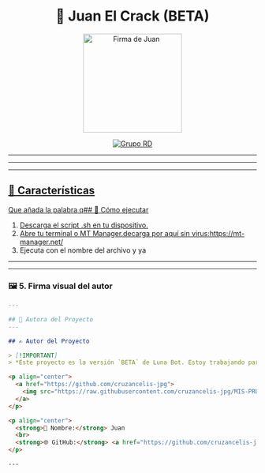 
<h1 align="center">🌙 Juan El Crack (BETA)</h1>

<p align="center">
  <img src="https://i.postimg.cc/HxtPL93d/7e22eadc20a57ecaf4ebc41e420866ca4.webp" width="200" alt="Firma de Juan"/>
</p>

<p align="center">
  <a href="https://chat.whatsapp.com/E3nYM47DFVX65gyDswvUbb?mode=ems_copy_t" target="_blank">
    <img src="https://img.shields.io/badge/MI%20GRUPO DE STICKERS%20CON%20FLOW-%23BACANO-Black?style=for-the-badge&logo=whatsapp" alt="Grupo RD"/>
  </P>
</p>

---

---

---

## 🌟 Características

Que añada la palabra q## 🚀 Cómo ejecutar

1. Descarga el script .sh en tu dispositivo.
2. Abre tu terminal o MT Manager.decarga por aquí sin virus:https://mt-manager.net/
3. Ejecuta con el nombre del archivo y ya

--- 

---

### 🖼 5. Firma visual del autor

```markdown
---

## 🌾 Autora del Proyecto
---

## ✍️ Autor del Proyecto

> [!IMPORTANT]  
> *Este proyecto es la versión `BETA` de Luna Bot. Estoy trabajando para ofrecer una mejor versión de Luna beta.*

<p align="center">
  <a href="https://github.com/cruzancelis-jpg">
    <img src="https://raw.githubusercontent.com/cruzancelis-jpg/MIS-PRUEBAS-DE-JAVASCRIPT-/main/IMG/IMG_20230926_064624.png" width="120" alt="Firma de Juan"/>
  </a>
</p>

<p align="center">
  <strong>👤 Nombre:</strong> Juan  
  <br>
  <strong>🌐 GitHub:</strong> <a href="https://github.com/cruzancelis-jpg">github.com/cruzancelis-jpg</a>
</p>

---
